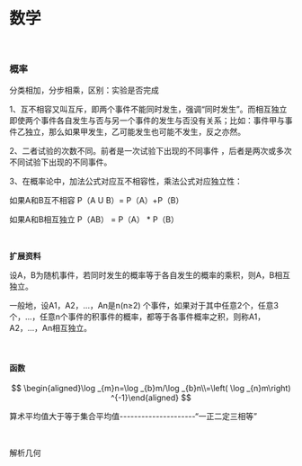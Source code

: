 # 数学

‍

### 概率

分类相加，分步相乘，区别：实验是否完成

1、互不相容又叫互斥，即两个事件不能同时发生，强调“同时发生”。而相互独立即使两个事件各自发生与否与另一个事件的发生与否没有关系；比如：事件甲与事件乙独立，那么如果甲发生，乙可能发生也可能不发生，反之亦然。

2、二者试验的次数不同。前者是一次试验下出现的不同事件 ，后者是两次或多次不同试验下出现的不同事件。

3、在概率论中，加法公式对应互不相容性，乘法公式对应独立性：

如果A和B互不相容 P（A U B）= P（A）+P（B）

如果A和B相互独立 P（AB） = P（A） * P（B）

​

**扩展资料**

设A，B为随机事件，若同时发生的概率等于各自发生的概率的乘积，则A，B相互独立。

一般地，设A1，A2，...，An是n(n≥2) 个事件，如果对于其中任意2个，任意3个，...，任意n个事件的积事件的概率，都等于各事件概率之积，则称A1，A2，...，An相互独立。

‍

#### 函数

$$
\begin{aligned}\log _{m}n=\log _{b}m/\log _{b}n\\=\left( \log _{n}m\right) ^{-1}\end{aligned}
$$

算术平均值大于等于集合平均值---------------------“一正二定三相等”

‍

解析几何

​​

​​
